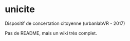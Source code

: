 # unicite
Dispositif de concertation citoyenne (urbanlabVR - 2017)

Pas de README, mais un wiki très complet. 
